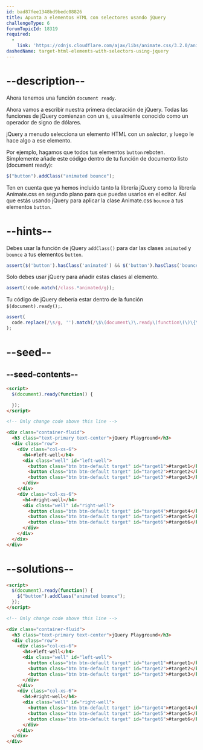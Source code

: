 ```yaml
---
id: bad87fee1348bd9bedc08826
title: Apunta a elementos HTML con selectores usando jQuery
challengeType: 6
forumTopicId: 18319
required:
  - 
    link: 'https://cdnjs.cloudflare.com/ajax/libs/animate.css/3.2.0/animate.css'
dashedName: target-html-elements-with-selectors-using-jquery
---
```


# --description--

Ahora tenemos una función `document ready`.

Ahora vamos a escribir nuestra primera declaración de jQuery. Todas las funciones de jQuery comienzan con un `$`, usualmente conocido como un operador de signo de dólares.

jQuery a menudo selecciona un elemento HTML con un <dfn>selector</dfn>, y luego le hace algo a ese elemento.

Por ejemplo, hagamos que todos tus elementos `button` reboten. Simplemente añade este código dentro de tu función de documento listo (document ready):

```js
$("button").addClass("animated bounce");
```

Ten en cuenta que ya hemos incluido tanto la librería jQuery como la librería Animate.css en segundo plano para que puedas usarlos en el editor. Así que estás usando jQuery para aplicar la clase Animate.css `bounce` a tus elementos `button`.

# --hints--

Debes usar la función de jQuery `addClass()` para dar las clases `animated` y `bounce` a tus elementos `button`.

```js
assert($('button').hasClass('animated') && $('button').hasClass('bounce'));
```

Solo debes usar jQuery para añadir estas clases al elemento.

```js
assert(!code.match(/class.*animated/g));
```

Tu código de jQuery debería estar dentro de la función `$(document).ready();`.

```js
assert(
  code.replace(/\s/g, '').match(/\$\(document\)\.ready\(function\(\)\{\$/g)
);
```

# --seed--

## --seed-contents--

```html
<script>
  $(document).ready(function() {

  });
</script>

<!-- Only change code above this line -->

<div class="container-fluid">
  <h3 class="text-primary text-center">jQuery Playground</h3>
  <div class="row">
    <div class="col-xs-6">
      <h4>#left-well</h4>
      <div class="well" id="left-well">
        <button class="btn btn-default target" id="target1">#target1</button>
        <button class="btn btn-default target" id="target2">#target2</button>
        <button class="btn btn-default target" id="target3">#target3</button>
      </div>
    </div>
    <div class="col-xs-6">
      <h4>#right-well</h4>
      <div class="well" id="right-well">
        <button class="btn btn-default target" id="target4">#target4</button>
        <button class="btn btn-default target" id="target5">#target5</button>
        <button class="btn btn-default target" id="target6">#target6</button>
      </div>
    </div>
  </div>
</div>
```

# --solutions--

```html
<script>
  $(document).ready(function() {
    $("button").addClass("animated bounce");
  });
</script>

<!-- Only change code above this line -->

<div class="container-fluid">
  <h3 class="text-primary text-center">jQuery Playground</h3>
  <div class="row">
    <div class="col-xs-6">
      <h4>#left-well</h4>
      <div class="well" id="left-well">
        <button class="btn btn-default target" id="target1">#target1</button>
        <button class="btn btn-default target" id="target2">#target2</button>
        <button class="btn btn-default target" id="target3">#target3</button>
      </div>
    </div>
    <div class="col-xs-6">
      <h4>#right-well</h4>
      <div class="well" id="right-well">
        <button class="btn btn-default target" id="target4">#target4</button>
        <button class="btn btn-default target" id="target5">#target5</button>
        <button class="btn btn-default target" id="target6">#target6</button>
      </div>
    </div>
  </div>
</div>
```
